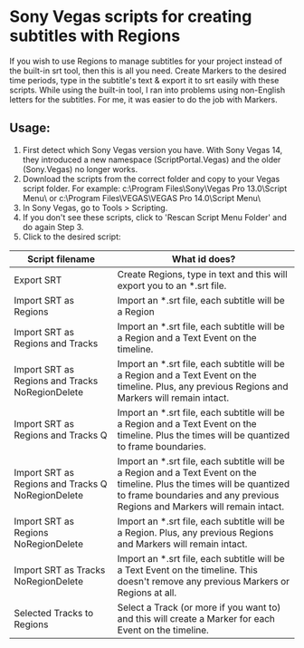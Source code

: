 # Sony Vegas scripts for creating subtitles with Regions

If you wish to use Regions to manage subtitles for your project instead of the built-in srt tool, then this is all you need. Create Markers to the desired time periods, type in the subtitle's text & export it to srt easily with these scripts. While using the built-in tool, I ran into problems using non-English letters for the subtitles. For me, it was easier to do the job with Markers. 

## Usage:
1. First detect which Sony Vegas version you have. With Sony Vegas 14, they introduced a new namespace (ScriptPortal.Vegas) and the older (Sony.Vegas) no longer works.
2. Download the scripts from the correct folder and copy to your Vegas script folder. For example: c:\Program Files\Sony\Vegas Pro 13.0\Script Menu\ or c:\Program Files\VEGAS\VEGAS Pro 14.0\Script Menu\
3. In Sony Vegas, go to Tools > Scripting.
4. If you don't see these scripts, click to 'Rescan Script Menu Folder' and do again Step 3.
5. Click to the desired script:

| Script filename                                   | What id does?                                                                                                                                                                                        |
|---------------------------------------------------|------------------------------------------------------------------------------------------------------------------------------------------------------------------------------------------------------|
| Export SRT                                        | Create Regions, type in text and this will export you to an *.srt file.                                                                                                                              |
| Import SRT as Regions                             | Import an *.srt file, each subtitle will be a Region                                                                                                                                                 |
| Import SRT as Regions and Tracks                  | Import an *.srt file, each subtitle will be a Region and a Text Event on the timeline.                                                                                                               |
| Import SRT as Regions and Tracks NoRegionDelete   | Import an *.srt file, each subtitle will be a Region and a Text Event on the timeline. Plus, any previous Regions and Markers will remain intact.                                                    |
| Import SRT as Regions and Tracks Q                | Import an *.srt file, each subtitle will be a Region and a Text Event on the timeline. Plus the times will be quantized to frame boundaries.                                                         |
| Import SRT as Regions and Tracks Q NoRegionDelete | Import an *.srt file, each subtitle will be a Region and a Text Event on the timeline. Plus the times will be quantized to frame boundaries and any previous Regions and Markers will remain intact. |
| Import SRT as Regions NoRegionDelete              | Import an *.srt file, each subtitle will be a Region. Plus, any previous Regions and Markers will remain intact.                                                                                     |
| Import SRT as Tracks NoRegionDelete               | Import an *.srt file, each subtitle will be a Text Event on the timeline. This doesn't remove any previous Markers or Regions at all.                                                                |
| Selected Tracks to Regions                        | Select a Track (or more if you want to) and this will create a Marker for each Event on the timeline. |
